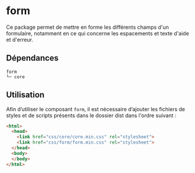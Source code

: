 # form

Ce package permet de mettre en forme les différents champs d'un formulaire, notamment en ce qui concerne les espacements et texte d'aide et d'erreur.

## Dépendances
```shell
form
└─ core
```

## Utilisation
Afin d’utiliser le composant `form`, il est nécessaire d’ajouter les fichiers de styles et de scripts présents dans le dossier dist dans l'ordre suivant :
```html
<html>
  <head>
    <link href="css/core/core.min.css" rel="stylesheet">
    <link href="css/form/form.min.css" rel="stylesheet">
  </head>
  <body>
  </body>
</html>
```